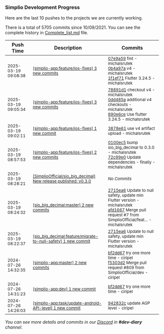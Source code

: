 
### Simplio Development Progress

Here are the last 10 pushes to the projects we are currently working.

There is a total of 5705 commits since 10/09/2021. You can see the complete history in
 [Complete_list.md](Complete_list.md) file.

| Push Time | Description | Commits |
| --- | --- | --- |
| <sub>2025-03-19 09:08:38</sub> | <sub>[[simplio-app:feature/ios-fixes] 3 new commits](https://github.com/SimplioOfficial/simplio-app/compare/890e6ce94b72...1f1ef713111d)</sub> | <sub>[07e9a59](https://github.com/SimplioOfficial/simplio-app/commit/07e9a598cd010efb0253dd601261bcc5cd84d0a2) fmt - michalsrutek<br>[0b4a97a](https://github.com/SimplioOfficial/simplio-app/commit/0b4a97a51912834ab88fa377dbaf69871aca35aa) v4 - michalsrutek<br>[1f1ef71](https://github.com/SimplioOfficial/simplio-app/commit/1f1ef713111d6aed64897046a101b8c06843923a) Flutter 3.24.5 - michalsrutek</sub> |
| <sub>2025-03-19 09:05:34</sub> | <sub>[[simplio-app:feature/ios-fixes] 3 new commits](https://github.com/SimplioOfficial/simplio-app/compare/3878e616ead4...890e6ce94b72)</sub> | <sub>[78891d1](https://github.com/SimplioOfficial/simplio-app/commit/78891d1919bccb185d06c7133fa5795b3b64b50c) checkout v4 - michalsrutek<br>[0dd485a](https://github.com/SimplioOfficial/simplio-app/commit/0dd485ad643908fe4f543915ccfe467fed149ecd) additional v4 checkouts - michalsrutek<br>[890e6ce](https://github.com/SimplioOfficial/simplio-app/commit/890e6ce94b72857a650f3dd84598fb7fb8332a33) Use flutter 3.24.5 - michalsrutek</sub> |
| <sub>2025-03-19 09:02:11</sub> | <sub>[[simplio-app:feature/ios-fixes] 1 new commit](https://github.com/SimplioOfficial/simplio-app/commit/3878e616ead4c4fc8b429b003af026ff620f1db6)</sub> | <sub>[3878e61](https://github.com/SimplioOfficial/simplio-app/commit/3878e616ead4c4fc8b429b003af026ff620f1db6) use v4 artifact upload - michalsrutek</sub> |
| <sub>2025-03-19 08:57:53</sub> | <sub>[[simplio-app:feature/ios-fixes] 2 new commits](https://github.com/SimplioOfficial/simplio-app/compare/0100ec5168e8^...72c99e056874)</sub> | <sub>[0100ec5](https://github.com/SimplioOfficial/simplio-app/commit/0100ec5168e8df142b6eecbada4699dd19fe1f72) bump sio_big_decimal to 0.3.0 - michalsrutek<br>[72c99e0](https://github.com/SimplioOfficial/simplio-app/commit/72c99e056874af39c99c59c8441d77afb9bea9a5) Update dependencies - finally - michalsrutek</sub> |
| <sub>2025-03-19 08:28:21</sub> | <sub>[[SimplioOfficial/sio_big_decimal] New release published: v0.3.0](https://github.com/SimplioOfficial/sio_big_decimal/releases/tag/v0.3.0)</sub> | <sub>_No Commits_</sub> |
| <sub>2025-03-19 08:24:32</sub> | <sub>[[sio_big_decimal:master] 2 new commits](https://github.com/SimplioOfficial/sio_big_decimal/compare/b1c1100563dc...afd166722ac1)</sub> | <sub>[2715ea6](https://github.com/SimplioOfficial/sio_big_decimal/commit/2715ea65e35dd79ea4eaa23bf89f258a975cc2cd) Update to null safety, update min Flutter version - michalsrutek<br>[afd1667](https://github.com/SimplioOfficial/sio_big_decimal/commit/afd166722ac13f64f213460c9d642cf222232c67) Merge pull request #7 from SimplioOfficial/feat... - michalsrutek</sub> |
| <sub>2025-03-19 08:22:37</sub> | <sub>[[sio_big_decimal:feature/migrate-to-null-safety] 1 new commit](https://github.com/SimplioOfficial/sio_big_decimal/commit/2715ea65e35dd79ea4eaa23bf89f258a975cc2cd)</sub> | <sub>[2715ea6](https://github.com/SimplioOfficial/sio_big_decimal/commit/2715ea65e35dd79ea4eaa23bf89f258a975cc2cd) Update to null safety, update min Flutter version - michalsrutek</sub> |
| <sub>2024-07-26 14:32:35</sub> | <sub>[[simplio-app:master] 2 new commits](https://github.com/SimplioOfficial/simplio-app/compare/b06ff28b4043...f5303d2464d5)</sub> | <sub>[bf2dd67](https://github.com/SimplioOfficial/simplio-app/commit/bf2dd67d5a9f28eeeefc49150d9920ee78d51283) try one more time - ciripel<br>[f5303d2](https://github.com/SimplioOfficial/simplio-app/commit/f5303d2464d5bb1599c3671b306571cf13de09db) Merge pull request #809 from SimplioOfficial/dev - ciripel</sub> |
| <sub>2024-07-26 14:31:23</sub> | <sub>[[simplio-app:dev] 1 new commit](https://github.com/SimplioOfficial/simplio-app/commit/bf2dd67d5a9f28eeeefc49150d9920ee78d51283)</sub> | <sub>[bf2dd67](https://github.com/SimplioOfficial/simplio-app/commit/bf2dd67d5a9f28eeeefc49150d9920ee78d51283) try one more time - ciripel</sub> |
| <sub>2024-07-26 14:26:03</sub> | <sub>[[simplio-app:task/update-android-API-level] 1 new commit](https://github.com/SimplioOfficial/simplio-app/commit/942832c3529170ba5c756e78e66a6cd98276941f)</sub> | <sub>[942832c](https://github.com/SimplioOfficial/simplio-app/commit/942832c3529170ba5c756e78e66a6cd98276941f) update AGP level - ciripel</sub> |

_You can see more details and commits in our [Discord](https://discord.gg/aKhjuwZmdP) in **#dev-diary** channel._
